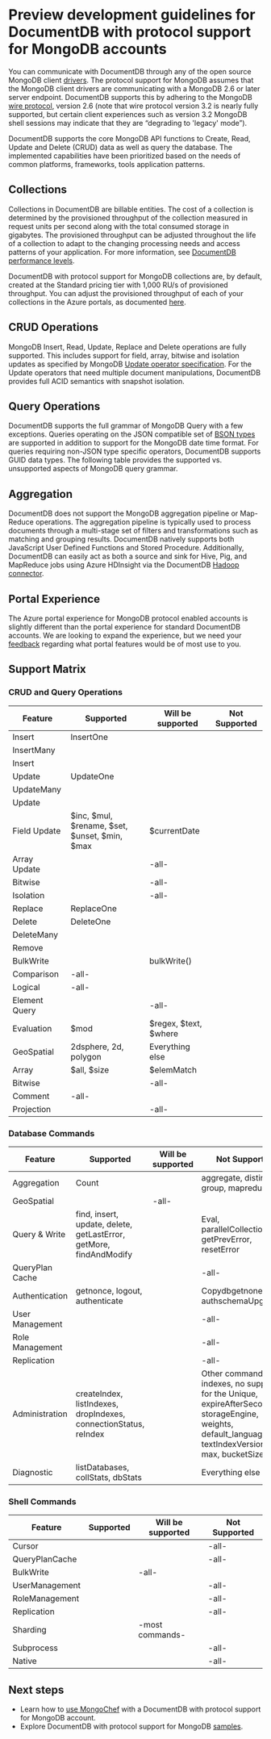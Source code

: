 <properties 
	pageTitle="Preview development guidelines for DocumentDB with protocol support for MongoDB accounts | Microsoft Azure" 
	description="Learn about preview development guidelines for DocumentDB with protocol support for MongoDB accounts, now available for preview." 
	keywords="mongodb protocol, mongodb, mongo database"
	services="documentdb" 
	authors="stephbaron" 
	manager="jhubbard" 
	editor="" 
	documentationCenter=""/>

<tags 
	ms.service="documentdb" 
	ms.workload="data-services" 
	ms.tgt_pltfrm="na" 
	ms.devlang="na" 
	ms.topic="article" 
	ms.date="05/31/2016" 
	ms.author="stbaro"/>

# Preview development guidelines for DocumentDB with protocol support for MongoDB accounts

You can communicate with DocumentDB through any of the open source MongoDB client [drivers](https://docs.mongodb.org/ecosystem/drivers/). The protocol support for MongoDB assumes that the MongoDB client drivers are communicating with a MongoDB 2.6 or later server endpoint. DocumentDB supports this by adhering to the MongoDB [wire protocol](https://docs.mongodb.org/manual/reference/mongodb-wire-protocol/), version 2.6 (note that wire protocol version 3.2 is nearly fully supported, but certain client experiences such as version 3.2 MongoDB shell sessions may indicate that they are “degrading to 'legacy' mode”).

DocumentDB supports the core MongoDB API functions to Create, Read, Update and Delete (CRUD) data as well as query the database. The implemented capabilities have been prioritized based on the needs of common platforms, frameworks, tools application patterns.

## Collections
Collections in DocumentDB are billable entities. The cost of a collection is determined by the provisioned throughput of the collection measured in request units per second along with the total consumed storage in gigabytes. The provisioned throughput can be adjusted throughout the life of a collection to adapt to the changing processing needs and access patterns of your application. For more information, see [DocumentDB performance levels](documentdb-performance-levels.md).  

DocumentDB with protocol support for MongoDB collections are, by default, created at the Standard pricing tier with 1,000 RU/s of provisioned throughput.  You can adjust the provisioned throughput of each of your collections in the Azure portals, as documented [here](https://azure.microsoft.com/documentation/articles/documentdb-performance-levels/#changing-performance-levels-using-the-azure-portal).  

## CRUD Operations

MongoDB Insert, Read, Update, Replace and Delete operations are fully supported. This includes support for field, array, bitwise and isolation updates as specified by MongoDB [Update operator specification](https://docs.mongodb.org/manual/reference/operator/update/). For the Update operators that need multiple document manipulations, DocumentDB provides full ACID semantics with snapshot isolation. 

## Query Operations

DocumentDB supports the full grammar of MongoDB Query with a few exceptions. Queries operating on the JSON compatible set of [BSON types](https://docs.mongodb.org/manual/reference/bson-types/) are supported in addition to support for the MongoDB date time  format. For queries requiring non-JSON type specific operators, DocumentDB supports GUID data types. The following table provides the supported vs. unsupported aspects of MongoDB query grammar.

## Aggregation

DocumentDB does not support the MongoDB aggregation pipeline or Map-Reduce operations. The aggregation pipeline is typically used to process documents through a multi-stage set of filters and transformations such as matching and grouping results. DocumentDB natively supports both JavaScript User Defined Functions and Stored Procedure.  Additionally, DocumentDB can easily act as both a source and sink for Hive, Pig, and MapReduce jobs using Azure HDInsight via the DocumentDB [Hadoop connector](documentdb-run-hadoop-with-hdinsight.md).

## Portal Experience
The Azure portal experience for MongoDB protocol enabled accounts is slightly different than the portal experience for standard DocumentDB accounts.  We are looking to expand the experience, but we need your [feedback](mailto:askdocdb@microsoft.com?subject=DocumentDB%20Protocol%20Support%20for%20MongoDB%20Preview%20Portal%20Experience) regarding what portal features would be of most use to you.

## Support Matrix


### CRUD and Query Operations

Feature|Supported|Will be supported|Not Supported 
---|---|---|---
Insert|InsertOne| | 
 |InsertMany| | 
 |Insert| | 
Update|UpdateOne| | 
 |UpdateMany| | 
 |Update| | 
Field Update|$inc, $mul, $rename, $set, $unset, $min, $max|$currentDate| 
Array Update| |-all-| 
Bitwise| |-all-| 
Isolation| |-all-| 
Replace|ReplaceOne| |
Delete|DeleteOne | |
 |DeleteMany| | 
 |Remove| | 
BulkWrite| |bulkWrite()| 
Comparison|-all-| | 
Logical|-all-| | 
Element Query| |-all-| 
Evaluation|$mod|$regex, $text, $where| 
GeoSpatial|2dsphere, 2d, polygon|Everything else| 
Array|$all, $size|$elemMatch| 
Bitwise| |-all-| 
Comment|-all-| | 
Projection| |-all-| 


### Database Commands

Feature|Supported|Will be supported|Not Supported 
---|---|---|---
Aggregation|Count| |aggregate, distinct, group, mapreduce
GeoSpatial| |-all-| 
Query & Write|find, insert, update, delete, getLastError, getMore, findAndModify| |Eval, parallelCollectionScan, getPrevError, resetError
QueryPlan Cache| | |-all-
Authentication|getnonce, logout, authenticate| |Copydbgetnone, authschemaUpgrade
User Management| | |-all-
Role Management| | |-all-
Replication| | |-all-
Administration|createIndex, listIndexes, dropIndexes, connectionStatus, reIndex| |Other commands.  For indexes, no support for the Unique, expireAfterSeconds, storageEngine, weights, default_language, textIndexVersion, min, max, bucketSize
Diagnostic|listDatabases, collStats, dbStats| |Everything else


### Shell Commands

Feature|Supported|Will be supported|Not Supported 
---|---|---|---
Cursor| | |-all-
QueryPlanCache| | |-all-
BulkWrite| |-all-| 
UserManagement| | |-all-
RoleManagement| | |-all-
Replication| | |-all-
Sharding| |-most commands-| 
Subprocess| | |-all-
Native| | |-all-


## Next steps

- Learn how to [use MongoChef](documentdb-mongodb-mongochef.md) with a DocumentDB with protocol support for MongoDB account.
- Explore DocumentDB with protocol support for MongoDB [samples](documentdb-mongodb-samples.md).

 
